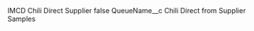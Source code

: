<?xml version="1.0" encoding="UTF-8"?>
<CustomMetadata xmlns="http://soap.sforce.com/2006/04/metadata" xmlns:xsi="http://www.w3.org/2001/XMLSchema-instance" xmlns:xsd="http://www.w3.org/2001/XMLSchema">
    <label>IMCD Chili Direct Supplier</label>
    <protected>false</protected>
    <values>
        <field>QueueName__c</field>
        <value xsi:type="xsd:string">Chili Direct from Supplier Samples</value>
    </values>
</CustomMetadata>
